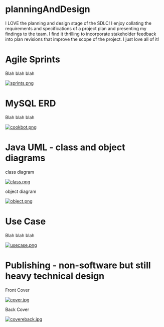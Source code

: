 # planningAndDesign
I LOVE the planning and design stage of the SDLC! I enjoy collating the requirements and specifications of a project plan and presenting my findings to the team. I find it thrilling to incorporate stakeholder feedback into plan revisions that improve the scope of the project. I just love all of it!  
# Agile Sprints
Blah blah blah

[![sprints.png](https://i.postimg.cc/wBZ3T3Xt/sprints.png)](https://postimg.cc/DWQ7xvYF)
# MySQL ERD
Blah blah blah

[![cookbot.png](https://i.postimg.cc/yxhBF8w8/cookbot.png)](https://postimg.cc/wRBSzgqC)

# Java UML - class and object diagrams
class diagram

[![class.png](https://i.postimg.cc/Wb6g4mYQ/class.png)](https://postimg.cc/zVvVthrj)

object diagram

[![object.png](https://i.postimg.cc/1zpQxt3c/object.png)](https://postimg.cc/kVXZK78B)

# Use Case
Blah blah blah

[![usecase.png](https://i.postimg.cc/vZfjTKwG/usecase.png)](https://postimg.cc/qNBQZj7F)

# Publishing - non-software but still heavy technical design
Front Cover

[![cover.jpg](https://i.postimg.cc/xjXj1Lgt/cover.jpg)](https://postimg.cc/QVrZ692T)

Back Cover

[![covereback.jpg](https://i.postimg.cc/0NNRHqBc/covereback.jpg)](https://postimg.cc/nXNPCNZD)
